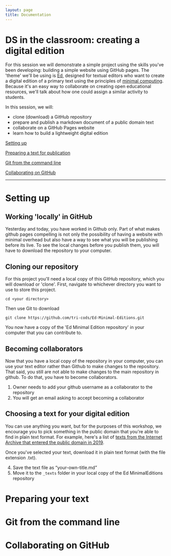```yaml
---
layout: page
title: Documentation
---
```


# DS in the classroom: creating a digital edition

For this session we will demonstrate a simple project using the skills you've been developing: building a simple website using GitHub pages. The 'theme' we'll be using is [Ed](https://minicomp.github.io/ed/), designed for textual editors who want to create a digital edition of a primary text using the principles of [minimal computing](http://go-dh.github.io/mincomp/). Because it's an easy way to collaborate on creating open educational resources, we'll talk about how one could assign a similar activity to students.

In this session, we will:

- clone (download) a GitHub repository
- prepare and publish a markdown document of a public domain text
- collaborate on a GitHub Pages website
- learn how to build a lightweight digital edition

[Setting up](#setting-up)

[Preparing a text for publication](#preparing)

[Git from the command line](#git-from-the-command-line)

[Collaborating on GitHub](#collaborating-on-github)

----

# Setting up

## Working 'locally' in GitHub

Yesterday and today, you have worked in Github only. Part of what makes github pages compelling is not only the possibility of having a website with minimal overhead but also have a way to see what you will be publishing before its live. To see the local changes before you publish them, you will have to download the repository to your computer.

## Cloning our repository

For this project you'll need a local copy of this GitHub repository, which you will download or 'clone'. First, navigate to whichever directory you want to use to store this project.

`cd <your directory>`

Then use Git to download

`git clone https://github.com/tri-cods/Ed-Minimal-Editions.git`

You now have a copy of the 'Ed Minimal Edition repository' in your computer that you can contribute to.

## Becoming collaborators

Now that you have a local copy of the repository in your computer, you can use your text editor rather than Github to make changes to the repository. That said, you still are not able to make changes to the main repository in github. To do that, you have to become collaborators.

1. Owner needs to add your github username as a collaborator to the repository
2. You will get an email asking to accept becoming a collaborator

## Choosing a text for your digital edition

You can use anything you want, but for the purposes of this workshop, we encourage you to pick something in the public domain that you're able to find in plain text format. For example, here's a list of [texts from the Internet Archive that entered the public domain in 2019](https://archive.org/details/texts?and%5B%5D=date%3A1923%2A&sort=-downloads).

Once you've selected your text, download it in plain text format (with the file extension .txt).


4. Save the text file as “your-own-title.md”
5. Move it to the `_texts` folder in your local copy of the Ed MinimalEditions repository

# Preparing your text <a name="preparing"></a>


# Git from the command line


# Collaborating on GitHub
